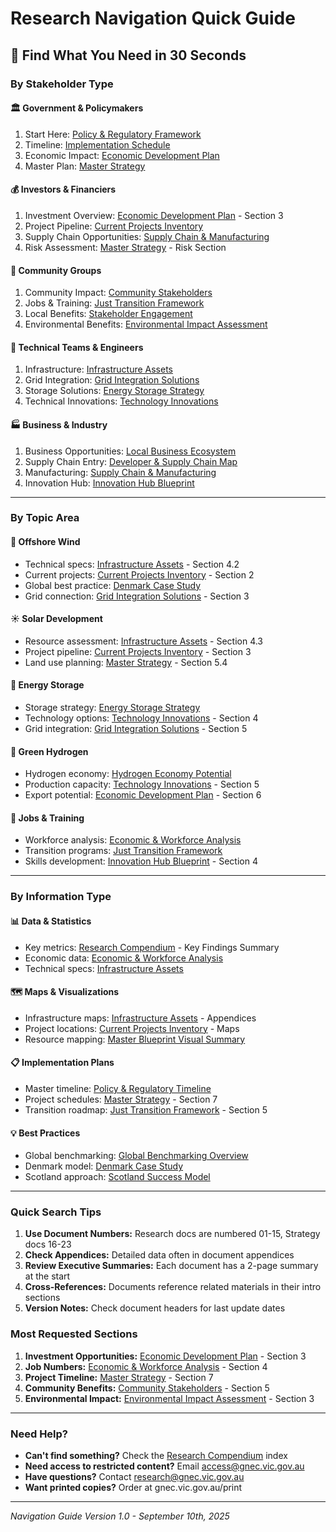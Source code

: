 # Research Navigation Quick Guide

## 🎯 Find What You Need in 30 Seconds

### By Stakeholder Type

#### 🏛️ **Government & Policymakers**
1. Start Here: [Policy & Regulatory Framework](/docs/strategy/22-policy-regulatory.md)
2. Timeline: [Implementation Schedule](/docs/strategy/22-policy-regulatory-timeline.md)
3. Economic Impact: [Economic Development Plan](/docs/strategy/17-economic-development.md)
4. Master Plan: [Master Strategy](/docs/strategy/16-master-strategy.md)

#### 💰 **Investors & Financiers**
1. Investment Overview: [Economic Development Plan](/docs/strategy/17-economic-development.md) - Section 3
2. Project Pipeline: [Current Projects Inventory](/docs/research/03-current-projects-inventory.md)
3. Supply Chain Opportunities: [Supply Chain & Manufacturing](/docs/research/12-supply-chain-manufacturing.md)
4. Risk Assessment: [Master Strategy](/docs/strategy/16-master-strategy.md) - Risk Section

#### 👥 **Community Groups**
1. Community Impact: [Community Stakeholders](/docs/research/06-community-stakeholders.md)
2. Jobs & Training: [Just Transition Framework](/docs/strategy/18-just-transition.md)
3. Local Benefits: [Stakeholder Engagement](/docs/strategy/20-stakeholder-engagement.md)
4. Environmental Benefits: [Environmental Impact Assessment](/docs/strategy/21-environmental-impact.md)

#### 🔧 **Technical Teams & Engineers**
1. Infrastructure: [Infrastructure Assets](/docs/research/02-infrastructure-assets.md)
2. Grid Integration: [Grid Integration Solutions](/docs/research/13-grid-integration.md)
3. Storage Solutions: [Energy Storage Strategy](/docs/research/15-energy-storage-strategy.md)
4. Technical Innovations: [Technology Innovations](/docs/research/11-technology-innovations.md)

#### 🏭 **Business & Industry**
1. Business Opportunities: [Local Business Ecosystem](/docs/research/05-local-business-ecosystem.md)
2. Supply Chain Entry: [Developer & Supply Chain Map](/docs/research/04-developer-supply-chain-map.md)
3. Manufacturing: [Supply Chain & Manufacturing](/docs/research/12-supply-chain-manufacturing.md)
4. Innovation Hub: [Innovation Hub Blueprint](/docs/strategy/19-innovation-hub.md)

---

### By Topic Area

#### 🌊 **Offshore Wind**
- Technical specs: [Infrastructure Assets](/docs/research/02-infrastructure-assets.md) - Section 4.2
- Current projects: [Current Projects Inventory](/docs/research/03-current-projects-inventory.md) - Section 2
- Global best practice: [Denmark Case Study](/docs/research/09-denmark-case-study.md)
- Grid connection: [Grid Integration Solutions](/docs/research/13-grid-integration.md) - Section 3

#### ☀️ **Solar Development**
- Resource assessment: [Infrastructure Assets](/docs/research/02-infrastructure-assets.md) - Section 4.3
- Project pipeline: [Current Projects Inventory](/docs/research/03-current-projects-inventory.md) - Section 3
- Land use planning: [Master Strategy](/docs/strategy/16-master-strategy.md) - Section 5.4

#### 🔋 **Energy Storage**
- Storage strategy: [Energy Storage Strategy](/docs/research/15-energy-storage-strategy.md)
- Technology options: [Technology Innovations](/docs/research/11-technology-innovations.md) - Section 4
- Grid integration: [Grid Integration Solutions](/docs/research/13-grid-integration.md) - Section 5

#### 💚 **Green Hydrogen**
- Hydrogen economy: [Hydrogen Economy Potential](/docs/research/14-hydrogen-economy.md)
- Production capacity: [Technology Innovations](/docs/research/11-technology-innovations.md) - Section 5
- Export potential: [Economic Development Plan](/docs/strategy/17-economic-development.md) - Section 6

#### 👷 **Jobs & Training**
- Workforce analysis: [Economic & Workforce Analysis](/docs/research/07-economic-workforce-analysis.md)
- Transition programs: [Just Transition Framework](/docs/strategy/18-just-transition.md)
- Skills development: [Innovation Hub Blueprint](/docs/strategy/19-innovation-hub.md) - Section 4

---

### By Information Type

#### 📊 **Data & Statistics**
- Key metrics: [Research Compendium](/docs/research-compendium.md) - Key Findings Summary
- Economic data: [Economic & Workforce Analysis](/docs/research/07-economic-workforce-analysis.md)
- Technical specs: [Infrastructure Assets](/docs/research/02-infrastructure-assets.md)

#### 🗺️ **Maps & Visualizations**
- Infrastructure maps: [Infrastructure Assets](/docs/research/02-infrastructure-assets.md) - Appendices
- Project locations: [Current Projects Inventory](/docs/research/03-current-projects-inventory.md) - Maps
- Resource mapping: [Master Blueprint Visual Summary](/docs/master-blueprint-visual-summary.md)

#### 📋 **Implementation Plans**
- Master timeline: [Policy & Regulatory Timeline](/docs/strategy/22-policy-regulatory-timeline.md)
- Project schedules: [Master Strategy](/docs/strategy/16-master-strategy.md) - Section 7
- Transition roadmap: [Just Transition Framework](/docs/strategy/18-just-transition.md) - Section 5

#### 💡 **Best Practices**
- Global benchmarking: [Global Benchmarking Overview](/docs/research/08-global-benchmarking.md)
- Denmark model: [Denmark Case Study](/docs/research/09-denmark-case-study.md)
- Scotland approach: [Scotland Success Model](/docs/research/10-scotland-success-model.md)

---

### Quick Search Tips

1. **Use Document Numbers:** Research docs are numbered 01-15, Strategy docs 16-23
2. **Check Appendices:** Detailed data often in document appendices
3. **Review Executive Summaries:** Each document has a 2-page summary at the start
4. **Cross-References:** Documents reference related materials in their intro sections
5. **Version Notes:** Check document headers for last update dates

### Most Requested Sections

1. **Investment Opportunities:** [Economic Development Plan](/docs/strategy/17-economic-development.md) - Section 3
2. **Job Numbers:** [Economic & Workforce Analysis](/docs/research/07-economic-workforce-analysis.md) - Section 4
3. **Project Timeline:** [Master Strategy](/docs/strategy/16-master-strategy.md) - Section 7
4. **Community Benefits:** [Community Stakeholders](/docs/research/06-community-stakeholders.md) - Section 5
5. **Environmental Impact:** [Environmental Impact Assessment](/docs/strategy/21-environmental-impact.md) - Section 3

---

### Need Help?

- **Can't find something?** Check the [Research Compendium](/docs/research-compendium.md) index
- **Need access to restricted content?** Email access@gnec.vic.gov.au
- **Have questions?** Contact research@gnec.vic.gov.au
- **Want printed copies?** Order at gnec.vic.gov.au/print

---

*Navigation Guide Version 1.0 - September 10th, 2025*